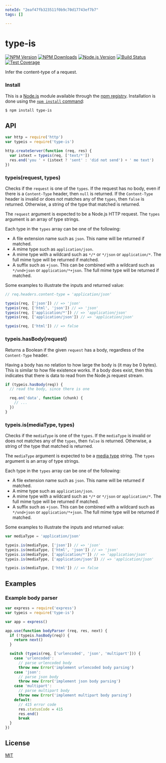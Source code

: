 ```yaml
---
noteId: "2eaf47fb323511f0b9c70d17743ef7b7"
tags: []

---
```


# type-is

[![NPM Version][npm-version-image]][npm-url]
[![NPM Downloads][npm-downloads-image]][npm-url]
[![Node.js Version][node-version-image]][node-version-url]
[![Build Status][travis-image]][travis-url]
[![Test Coverage][coveralls-image]][coveralls-url]

Infer the content-type of a request.

### Install

This is a [Node.js](https://nodejs.org/en/) module available through the
[npm registry](https://www.npmjs.com/). Installation is done using the
[`npm install` command](https://docs.npmjs.com/getting-started/installing-npm-packages-locally):

```sh
$ npm install type-is
```

## API

```js
var http = require('http')
var typeis = require('type-is')

http.createServer(function (req, res) {
  var istext = typeis(req, ['text/*'])
  res.end('you ' + (istext ? 'sent' : 'did not send') + ' me text')
})
```

### typeis(request, types)

Checks if the `request` is one of the `types`. If the request has no body,
even if there is a `Content-Type` header, then `null` is returned. If the
`Content-Type` header is invalid or does not matches any of the `types`, then
`false` is returned. Otherwise, a string of the type that matched is returned.

The `request` argument is expected to be a Node.js HTTP request. The `types`
argument is an array of type strings.

Each type in the `types` array can be one of the following:

- A file extension name such as `json`. This name will be returned if matched.
- A mime type such as `application/json`.
- A mime type with a wildcard such as `*/*` or `*/json` or `application/*`.
  The full mime type will be returned if matched.
- A suffix such as `+json`. This can be combined with a wildcard such as
  `*/vnd+json` or `application/*+json`. The full mime type will be returned
  if matched.

Some examples to illustrate the inputs and returned value:

<!-- eslint-disable no-undef -->

```js
// req.headers.content-type = 'application/json'

typeis(req, ['json']) // => 'json'
typeis(req, ['html', 'json']) // => 'json'
typeis(req, ['application/*']) // => 'application/json'
typeis(req, ['application/json']) // => 'application/json'

typeis(req, ['html']) // => false
```

### typeis.hasBody(request)

Returns a Boolean if the given `request` has a body, regardless of the
`Content-Type` header.

Having a body has no relation to how large the body is (it may be 0 bytes).
This is similar to how file existence works. If a body does exist, then this
indicates that there is data to read from the Node.js request stream.

<!-- eslint-disable no-undef -->

```js
if (typeis.hasBody(req)) {
  // read the body, since there is one

  req.on('data', function (chunk) {
    // ...
  })
}
```

### typeis.is(mediaType, types)

Checks if the `mediaType` is one of the `types`. If the `mediaType` is invalid
or does not matches any of the `types`, then `false` is returned. Otherwise, a
string of the type that matched is returned.

The `mediaType` argument is expected to be a
[media type](https://tools.ietf.org/html/rfc6838) string. The `types` argument
is an array of type strings.

Each type in the `types` array can be one of the following:

- A file extension name such as `json`. This name will be returned if matched.
- A mime type such as `application/json`.
- A mime type with a wildcard such as `*/*` or `*/json` or `application/*`.
  The full mime type will be returned if matched.
- A suffix such as `+json`. This can be combined with a wildcard such as
  `*/vnd+json` or `application/*+json`. The full mime type will be returned
  if matched.

Some examples to illustrate the inputs and returned value:

<!-- eslint-disable no-undef -->

```js
var mediaType = 'application/json'

typeis.is(mediaType, ['json']) // => 'json'
typeis.is(mediaType, ['html', 'json']) // => 'json'
typeis.is(mediaType, ['application/*']) // => 'application/json'
typeis.is(mediaType, ['application/json']) // => 'application/json'

typeis.is(mediaType, ['html']) // => false
```

## Examples

### Example body parser

```js
var express = require('express')
var typeis = require('type-is')

var app = express()

app.use(function bodyParser (req, res, next) {
  if (!typeis.hasBody(req)) {
    return next()
  }

  switch (typeis(req, ['urlencoded', 'json', 'multipart'])) {
    case 'urlencoded':
      // parse urlencoded body
      throw new Error('implement urlencoded body parsing')
    case 'json':
      // parse json body
      throw new Error('implement json body parsing')
    case 'multipart':
      // parse multipart body
      throw new Error('implement multipart body parsing')
    default:
      // 415 error code
      res.statusCode = 415
      res.end()
      break
  }
})
```

## License

[MIT](LICENSE)

[coveralls-image]: https://badgen.net/coveralls/c/github/jshttp/type-is/master
[coveralls-url]: https://coveralls.io/r/jshttp/type-is?branch=master
[node-version-image]: https://badgen.net/npm/node/type-is
[node-version-url]: https://nodejs.org/en/download
[npm-downloads-image]: https://badgen.net/npm/dm/type-is
[npm-url]: https://npmjs.org/package/type-is
[npm-version-image]: https://badgen.net/npm/v/type-is
[travis-image]: https://badgen.net/travis/jshttp/type-is/master
[travis-url]: https://travis-ci.org/jshttp/type-is
